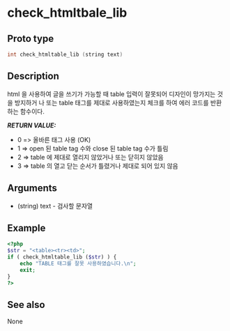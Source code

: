 # check_htmltbale_lib

## Proto type

```c
int check_htmltable_lib (string text)
```

## Description

html 을 사용하여 글을 쓰기가 가능할 때 table 입력이 잘못되어 디자인이 망가지는 것을 방지하거
나 또는 table 태그를 제대로 사용하였는지 체크를 하여 에러 코드를 반환하는 함수이다.

___RETURN VALUE:___

* 0 => 올바른 태그 사용 (OK)
* 1 => open 된 table tag 수와 close 된 table tag 수가 틀림
* 2 => table 에 제대로 열리지 않았거나 또는 닫히지 않았음
* 3 => table 의 열고 닫는 순서가 틀렸거나 제대로 되어 있지 않음

## Arguments

* (string) text - 검사할 문자열

## Example

```php
<?php
$str = "<table><tr><td>";
if ( check_htmltable_lib ($str) ) {
    echo "TABLE 태그를 잘못 사용하였습니다.\n";
    exit;
}
?>
```

## See also
None
